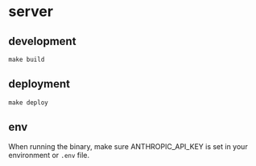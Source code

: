 # server

## development

```
make build
```

## deployment

```
make deploy
```

## env

When running the binary, make sure ANTHROPIC_API_KEY is set in your environment or `.env` file.
